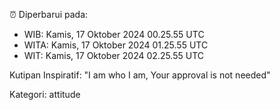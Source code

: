 ⏰ Diperbarui pada:
- WIB: Kamis, 17 Oktober 2024 00.25.55 UTC
- WITA: Kamis, 17 Oktober 2024 01.25.55 UTC
- WIT: Kamis, 17 Oktober 2024 02.25.55 UTC

Kutipan Inspiratif:
"I am who I am, Your approval is not needed"


Kategori: attitude


